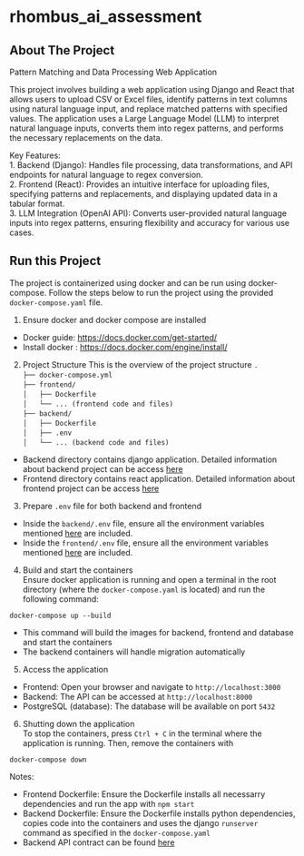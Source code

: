 # rhombus_ai_assessment

## About The Project
Pattern Matching and Data Processing Web Application

This project involves building a web application using Django and React that allows users to upload CSV or Excel files, identify patterns in text columns using natural language input, and replace matched patterns with specified values. The application uses a Large Language Model (LLM) to interpret natural language inputs, converts them into regex patterns, and performs the necessary replacements on the data.

Key Features: <br>
	1.	Backend (Django): Handles file processing, data transformations, and API endpoints for natural language to regex conversion. <br>
	2.	Frontend (React): Provides an intuitive interface for uploading files, specifying patterns and replacements, and displaying updated data in a tabular format. <br>
	3.	LLM Integration (OpenAI API): Converts user-provided natural language inputs into regex patterns, ensuring flexibility and accuracy for various use cases. <br>

## Run this Project

The project is containerized using docker and can be run using docker-compose. Follow the steps below to run the project using the provided `docker-compose.yaml` file.

1. Ensure docker and docker compose are installed
- Docker guide: https://docs.docker.com/get-started/
- Install docker : https://docs.docker.com/engine/install/

2. Project Structure
This is the overview of the project structure
`.`<br>
`├── docker-compose.yml`<br>
`├── frontend/`<br>
`│   ├── Dockerfile`<br>
`│   └── ... (frontend code and files)`<br>
`├── backend/`<br>
`│   ├── Dockerfile`<br>
`│   ├── .env`<br>
`│   └── ... (backend code and files)`<br>

- Backend directory contains django application. Detailed information about backend project can be access [here](./backend/README.md)
- Frontend directory contains react application. Detailed information about frontend project can be access [here](./frontend/README.md)

3. Prepare `.env` file for both backend and frontend
- Inside the `backend/.env` file, ensure all the environment variables mentioned [here](./backend/README.md#3-env-file-setup) are included.
- Inside the `frontend/.env` file, ensure all the environment variables mentioned [here](./frontend/README.md#3-env-file-setup) are included.

4. Build and start the containers <br>
Ensure docker application is running and open a terminal in the root directory (where the `docker-compose.yaml` is located) and run the following command:
```
docker-compose up --build
```
- This command will build the images for backend, frontend and database and start the containers
- The backend containers will handle migration automatically

5. Access the application
- Frontend: Open your browser and navigate to `http://localhost:3000`
- Backend: The API can be accessed at `http://localhost:8000`
- PostgreSQL (database): The database will be available on port `5432`

6. Shutting down the application <br>
To stop the containers, press `Ctrl + C` in the terminal where the application is running. Then, remove the containers with
```
docker-compose down
```

Notes:
- Frontend Dockerfile: Ensure the Dockerfile installs all necessarry dependencies and run the app with `npm start`
- Backend Dockerfile: Ensure the Dockerfile installs python dependencies, copies code into the containers and uses the django `runserver` command as specified in the `docker-compose.yaml`
- Backend API contract can be found [here](./backend/README.md#4-api-contract)
